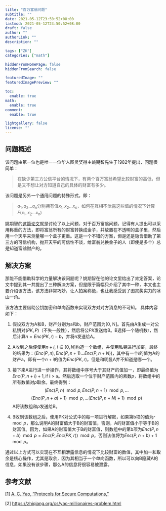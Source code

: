 ```yaml
---
title: "百万富翁问题"
subtitle: ""
date: 2021-05-12T23:50:52+08:00
lastmod: 2021-05-12T23:50:52+08:00
draft: false
author: ""
authorLink: ""
description: ""

tags: ["ZK"]
categories: ["math"]

hiddenFromHomePage: false
hiddenFromSearch: false

featuredImage: ""
featuredImagePreview: ""

toc:
  enable: true
math:
  enable: true
comment:
  enable: true

lightgallery: false
license: ""
---
```


<!--more-->

## 问题概述
该问题由第一位也是唯一一位华人图灵奖得主姚期智先生于1982年提出，问题很简单：
> 在缺少第三方公信平台的情况下，有两个百万富翁希望比较财富的高低，但是又不想让对方知道自己的具体的财富有多少。

该问题是另外一个通用问题的特殊形式，即：
> $a_1, a_2 ... a_n$分别拥有值$x_1, x_2 ... x_n$，如何在互相不泄露这些值的情况下计算$F(x_1, x_2 ... x_n)$

姚期智的[这篇论文](https://research.cs.wisc.edu/areas/sec/yao1982-ocr.pdf)就是讨论了以上问题，对于百万富翁问题，记得有人提出可以采用称重的方法，即将富翁所有的财富转换成金子，并放置在不透明的盒子里，然后用一个天平来测量哪一个盒子更重。这是一个不错的方案，但是还是隐含借助了第三方的可信机构，抛开天平的可信性不谈，给富翁兑换金子的人（即使是多个）总是知道富翁财产的。

## 解决方案
那能不能借助科学的力量解决该问题呢？姚期智在他的论文里给出了肯定答案，论文中提到其一共提出了三种解决方案，但是限于篇幅只介绍了其中一种，本文也主要介绍该方法，该方法非常巧妙，让人拍案称绝，也让我感受到了图灵奖实力的冰山一角。

该方法主要借助公钥加密和单向函数来实现双方对对方消息的不可知。
具体内容如下：

1. 假设双方为A和B，财产分别为a和b，财产范围为[0, N]。首先由A生成一对公私钥对$(PK,P)$（不失一般性），然后将公$PK$发送给B。B选择一个随机数r，然后计算$n=Enc(PK,r)-b$，并将$n$发送给A。

2. A收到之后便使用$n+i,\ i\in [0,N]$构造一个数组，并使用私钥进行加密，最终的结果为：$(Enc(P,n),Enc(P,n+1)...Enc(P,n+N))$，其中有一个$i$的值为A的财产a，即有一个$n+i$的值为$Enc(PK,r)$，但是和明显A并不知道是哪一个。

3. 接下来A进行进一步操作，其将数组中序号大于其财产的值加一，即最终值为$Enc(P,n+i)+1,\text{if i > a}$。然后选取一个位于财产范围内的素数$p$，将数组中的所有数值对$p$取余。最终得到：
$$
(Enc(P,n)\mod p, Enc(P,n+1)\mod p, ...
$$
$$
(Enc(P,n+a)+1)\mod p, ... (Enc(P,n+N)+1)\mod p)
$$
A将该数组和$p$发送给B。

4. B收到该数组之后，使用PK对公式中的每一项进行解密，如果第b项的值为$r\mod p$，那么说明A的财富值大于B的财富值，否则，A的财富值小于等于B的财富值。因为，如果A的财富值大于B的财富值，则数组中的第b项为$Enc(P,n+b)\mod p = Enc(P, Enc(PK, r))\mod p$，否则该值将为$Enc(P,n+b)+1\mod p$。

通过以上方式可以实现在不互相泄露信息的情况下比较财富的数值，其中加一和取余是核心操作，尤其是取余，因为其相当于一个单向函数，所以可以向B隐藏A的信息，如果没有该步骤，那么A的信息将很容易被泄露。



## 参考文献
[1] [A. C. Yao, “Protocols for Secure Computations,” ](https://research.cs.wisc.edu/areas/sec/yao1982-ocr.pdf)

[2] https://zhiqiang.org/cs/yao-millionaires-problem.html
